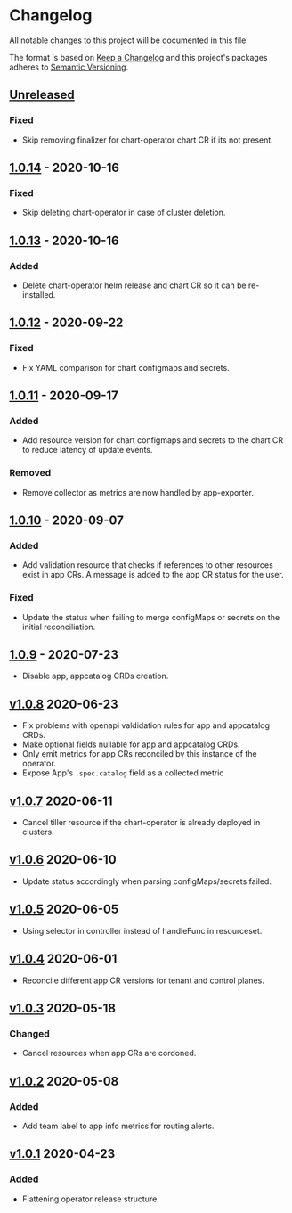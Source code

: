 # Changelog

All notable changes to this project will be documented in this file.

The format is based on [Keep a Changelog](http://keepachangelog.com/en/1.0.0/)
and this project's packages adheres to [Semantic Versioning](http://semver.org/spec/v2.0.0.html).

## [Unreleased]

### Fixed

- Skip removing finalizer for chart-operator chart CR if its not present.

## [1.0.14] - 2020-10-16

### Fixed

- Skip deleting chart-operator in case of cluster deletion.

## [1.0.13] - 2020-10-16

### Added

- Delete chart-operator helm release and chart CR so it can be re-installed.

## [1.0.12] - 2020-09-22

### Fixed

- Fix YAML comparison for chart configmaps and secrets.

## [1.0.11] - 2020-09-17

### Added

- Add resource version for chart configmaps and secrets to the chart CR to reduce latency of update events.

### Removed

- Remove collector as metrics are now handled by app-exporter.

## [1.0.10] - 2020-09-07

### Added

- Add validation resource that checks if references to other resources exist in
app CRs. A message is added to the app CR status for the user.

### Fixed

- Update the status when failing to merge configMaps or secrets on the initial reconciliation.

## [1.0.9] - 2020-07-23

- Disable app, appcatalog CRDs creation.

## [v1.0.8] 2020-06-23

- Fix problems with openapi valdidation rules for app and appcatalog CRDs.
- Make optional fields nullable for app and appcatalog CRDs.
- Only emit metrics for app CRs reconciled by this instance of the operator.
- Expose App's `.spec.catalog` field as a collected metric

## [v1.0.7] 2020-06-11

- Cancel tiller resource if the chart-operator is already deployed in clusters.

## [v1.0.6] 2020-06-10

- Update status accordingly when parsing configMaps/secrets failed.

## [v1.0.5] 2020-06-05

- Using selector in controller instead of handleFunc in resourceset.

## [v1.0.4] 2020-06-01

- Reconcile different app CR versions for tenant and control planes.

## [v1.0.3] 2020-05-18

### Changed

- Cancel resources when app CRs are cordoned.

## [v1.0.2] 2020-05-08

### Added

- Add team label to app info metrics for routing alerts.

## [v1.0.1] 2020-04-23

### Added

- Flattening operator release structure.

[Unreleased]: https://github.com/giantswarm/app-operator/compare/v1.0.14...HEAD
[1.0.14]: https://github.com/giantswarm/app-operator/compare/v1.0.13...v1.0.14
[1.0.13]: https://github.com/giantswarm/app-operator/compare/v1.0.12...v1.0.13
[1.0.12]: https://github.com/giantswarm/app-operator/compare/v1.0.11...v1.0.12
[1.0.11]: https://github.com/giantswarm/app-operator/compare/v1.0.10...v1.0.11
[1.0.10]: https://github.com/giantswarm/app-operator/compare/v1.0.9...v1.0.10
[1.0.9]: https://github.com/giantswarm/app-operator/compare/v1.0.8...v1.0.9
[v1.0.8]: https://github.com/giantswarm/app-operator/compare/v1.0.7...v1.0.8
[v1.0.7]: https://github.com/giantswarm/app-operator/compare/v1.0.6...v1.0.7
[v1.0.6]: https://github.com/giantswarm/app-operator/compare/v1.0.5...v1.0.6
[v1.0.5]: https://github.com/giantswarm/app-operator/compare/v1.0.4...v1.0.5
[v1.0.4]: https://github.com/giantswarm/app-operator/compare/v1.0.3...v1.0.4
[v1.0.3]: https://github.com/giantswarm/app-operator/compare/v1.0.2...v1.0.3
[v1.0.2]: https://github.com/giantswarm/app-operator/compare/v1.0.1...v1.0.2
[v1.0.1]: https://github.com/giantswarm/app-operator/releases/tag/v1.0.1
